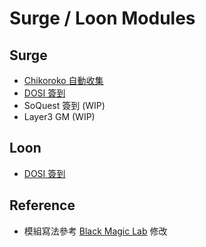 # Surge / Loon Modules

## Surge
- [Chikoroko 自動收集](https://raw.githubusercontent.com/0xygen77/modules/main/chikoroko.sgmodule)
- [DOSI 簽到](https://raw.githubusercontent.com/0xygen77/modules/main/dosi.sgmodule)
- SoQuest 簽到 (WIP)
- Layer3 GM (WIP)

## Loon
- [DOSI 簽到](https://raw.githubusercontent.com/0xygen77/modules/main/dosi.plugin)

## Reference
- 模組寫法參考 [Black Magic Lab](https://github.com/Black-Magic-Lab/Surge) 修改